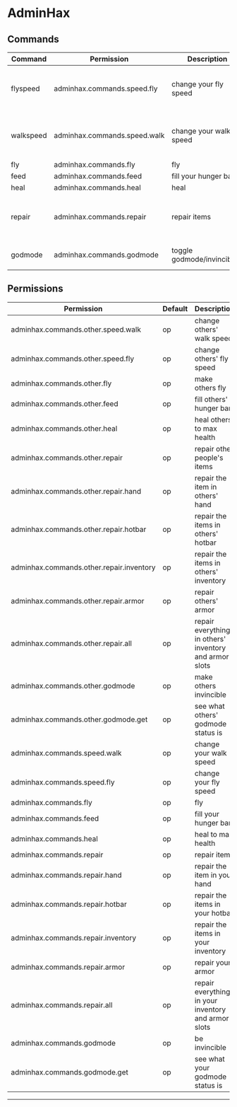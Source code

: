 # AdminHax

## Commands

| Command   | Permission                   | Description                  | Usage                                                       | Aliases |
|-----------|------------------------------|------------------------------|-------------------------------------------------------------|---------|
| flyspeed  | adminhax.commands.speed.fly  | change your fly speed        | /flyspeed [set \| get \|reset] [value \|player] <value>     | fs      |
| walkspeed | adminhax.commands.speed.walk | change your walk speed       | /walkspeed [set \| get \|reset] [value \|player] <value>    | ws      |
| fly       | adminhax.commands.fly        | fly                          | /fly <player>                                               |         |
| feed      | adminhax.commands.feed       | fill your hunger bar         | /feed <player>                                              |         |
| heal      | adminhax.commands.heal       | heal                         | /heal <player>                                              |         |
| repair    | adminhax.commands.repair     | repair items                 | /repair [hand \| hotbar \|inventory \|armor \|all] <player> |         |
| godmode   | adminhax.commands.godmode    | toggle godmode/invincibility | /godmode [get \| toggle] <player>                           |         |

## Permissions

| Permission                               | Default | Description                                            |
|------------------------------------------|---------|--------------------------------------------------------|
| adminhax.commands.other.speed.walk       | op      | change others' walk speed                              |
| adminhax.commands.other.speed.fly        | op      | change others' fly speed                               |
| adminhax.commands.other.fly              | op      | make others fly                                        |
| adminhax.commands.other.feed             | op      | fill others' hunger bar                                |
| adminhax.commands.other.heal             | op      | heal others to max health                              |
| adminhax.commands.other.repair           | op      | repair other people's items                            |
| adminhax.commands.other.repair.hand      | op      | repair the item in others' hand                        |
| adminhax.commands.other.repair.hotbar    | op      | repair the items in others' hotbar                     |
| adminhax.commands.other.repair.inventory | op      | repair the items in others' inventory                  |
| adminhax.commands.other.repair.armor     | op      | repair others' armor                                   |
| adminhax.commands.other.repair.all       | op      | repair everything in others' inventory and armor slots |
| adminhax.commands.other.godmode          | op      | make others invincible                                 |
| adminhax.commands.other.godmode.get      | op      | see what others' godmode status is                     |
| adminhax.commands.speed.walk             | op      | change your walk speed                                 |
| adminhax.commands.speed.fly              | op      | change your fly speed                                  |
| adminhax.commands.fly                    | op      | fly                                                    |
| adminhax.commands.feed                   | op      | fill your hunger bar                                   |
| adminhax.commands.heal                   | op      | heal to max health                                     |
| adminhax.commands.repair                 | op      | repair items                                           |
| adminhax.commands.repair.hand            | op      | repair the item in your hand                           |
| adminhax.commands.repair.hotbar          | op      | repair the items in your hotbar                        |
| adminhax.commands.repair.inventory       | op      | repair the items in your inventory                     |
| adminhax.commands.repair.armor           | op      | repair your armor                                      |
| adminhax.commands.repair.all             | op      | repair everything in your inventory and armor slots    |
| adminhax.commands.godmode                | op      | be invincible                                          |
| adminhax.commands.godmode.get            | op      | see what your godmode status is                        |

---
